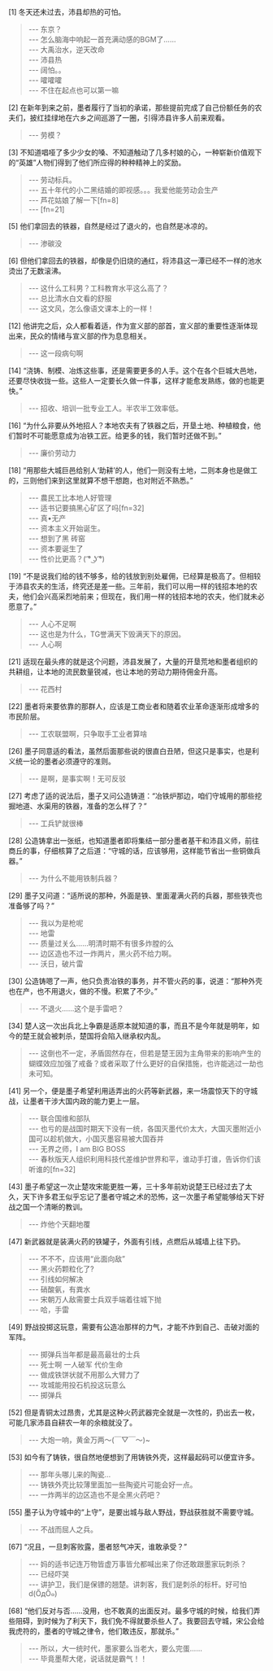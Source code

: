 
[1] 冬天还未过去，沛县却热的可怕。
>--- 东京？<br>
>--- 怎么脑海中响起一首充满动感的BGM了……<br>
>--- 大禹治水，逆天改命<br>
>--- 沛县热<br>
>--- 阔怕。。<br>
>--- 嚯嚯嚯<br>
>--- 不住在起点也可以第一嘛<br>

[2] 在新年到来之前，墨者履行了当初的承诺，那些提前完成了自己份额任务的农夫们，披红挂绿地在六乡之间巡游了一圈，引得沛县许多人前来观看。
>--- 劳模？<br>

[3] 不知道唱哑了多少少女的嗓、不知道触动了几多村娘的心，一种崭新价值观下的“英雄”人物们得到了他们所应得的种种精神上的奖励。
>--- 劳动标兵。<br>
>--- 五十年代的小二黑结婚的即视感。。。我爱他能劳动会生产<br>
>--- 芦花姑娘了解一下[fn=8]<br>
>--- [fn=21]<br>

[5] 他们拿回去的铁器，自然是经过了退火的，也自然是冰凉的。
>--- 渗碳没<br>

[6] 但他们拿回去的铁器，却像是仍旧烧的通红，将沛县这一潭已经不一样的池水烫出了无数滚沸。
>--- 这什么工科男？工科教育水平这么高了？<br>
>--- 总比清水白文看的舒服<br>
>--- 这文风，怎么像语文课本上的一样！<br>

[12] 他讲完之后，众人都看着适，作为宣义部的部首，宣义部的重要性逐渐体现出来，民众的情绪与宣义部的作为息息相关。
>--- 这一段病句啊<br>

[14] “浇铸、制模、冶炼这些事，还是需要更多的人手。这个在各个巨城大邑地，还要尽快收拢一些。这些人一定要长久做一件事，这样才能愈发熟练，做的也能更快。”
>--- 招收、培训一批专业工人。半农半工效率低。<br>

[16] “为什么非要从外地招人？本地农夫有了铁器之后，开垦土地、种植粮食，他们暂时不可能愿意成为冶铁工匠。给更多的钱，我们暂时还做不到。”
>--- 廉价劳动力<br>

[18] “用那些大城巨邑给别人‘助耕’的人，他们一则没有土地，二则本身也是做工的，三则他们来到这里就算不想干想跑，也对附近不熟悉。”
>--- 農民工比本地人好管理<br>
>--- 适书记要搞黑心矿区了吗[fn=32]<br>
>--- 真•无产<br>
>--- 资本主义开始诞生。<br>
>--- 想到了黑 砖窑<br>
>--- 资本要诞生了<br>
>--- 性价比更高？( ͡° ͜ʖ ͡°)<br>

[19] “不是说我们给的钱不够多，给的钱放到别处雇佣，已经算是极高了。但相较于沛县农夫的生活，终究还是差一些。三年前，我们可以用一样的钱招本地的农夫，他们会兴高采烈地前来；但现在，我们用一样的钱招本地的农夫，他们就未必愿意了。”
>--- 人心不足啊<br>
>--- 这也是为什么，TG誉满天下毁满天下的原因。<br>
>--- 人心啊<br>

[21] 适现在最头疼的就是这个问题，沛县发展了，大量的开垦荒地和墨者组织的共耕组，让本地的流民数量锐减，也让本地的劳动力期待佣金升高。
>--- 花西村<br>

[22] 墨者将来要依靠的那群人，应该是工商业者和随着农业革命逐渐形成增多的市民阶层。
>--- 工农联盟啊，只争取手工业者算啥<br>

[26] 墨子同意适的看法，虽然后面那些说的很直白丑陋，但这只是事实，也是利义统一论的墨者必须遵守的准则。
>--- 是啊，是事实啊！无可反驳<br>

[27] 考虑了适的说法后，墨子又问公造铸道：“冶铁炉那边，咱们守城用的那些挖掘地道、水渠用的铁器，准备的怎么样了？”
>--- 工兵铲就很棒<br>

[28] 公造铸拿出一张纸，也知道墨者即将集结一部分墨者基干和沛县义师，前往商丘的事，仔细核算了之后道：“守城的话，应该够用，这样能节省出一些铜做兵器。”
>--- 为什么不能用铁制兵器？<br>

[29] 墨子又问道：“适所说的那种，外面是铁、里面灌满火药的兵器，那些铁壳也准备够了吗？”
>--- 我以为是枪呢<br>
>--- 地雷<br>
>--- 质量过关么……明清时期不有很多炸膛的么<br>
>--- 边区造也不过一炸两片，黑火药不给力啊。<br>
>--- 沃日，破片雷<br>

[30] 公造铸嗯了一声，他只负责冶铁的事务，并不管火药的事，说道：“那种外壳也在产，也不用退火，做的不慢。积累了不少。”
>--- 不退火……这个是手雷吧？<br>

[34] 楚人这一次出兵北上争霸是适原本就知道的事，而且不是今年就是明年，如今的楚王就会被刺杀，楚国将会陷入继承权内乱。
>--- 这倒也不一定，矛盾固然存在，但若是楚王因为主角带来的影响产生的蝴蝶效应加强了戒备？或者采取了什么更好的自保措施，也许能逃过一劫也未可知。<br>

[41] 另一个，便是墨子希望利用适弄出的火药等新武器，来一场震惊天下的守城战，让墨者干涉大国内政的能力更上一层。
>--- 联合国维和部队<br>
>--- 也亏的是战国时期天下没有一统，各国灭墨代价太大，大国灭墨附近小国可以趁机做大，小国灭墨容易被大国吞并<br>
>--- 无界之师，I am BIG BOSS<br>
>--- 春秋版天人组织利用科技代差维护世界和平，谁动手打谁，告诉你们该听谁的[fn=32]<br>

[43] 墨子希望这一次止楚攻宋能更胜一筹，三十多年前劝说楚王已经过去了太久，天下许多君王似乎忘记了墨者守城之术的恐怖，这一次墨子希望能够给天下好战之国一个清晰的教训。
>--- 炸他个天翻地覆<br>

[47] 新武器就是装满火药的铁罐子，外面有引线，点燃后从城墙上往下扔。
>--- 不不不，应该用“此面向敌”<br>
>--- 黑火药颗粒化了?<br>
>--- 引线如何解决<br>
>--- 硝酸氨，有粪水<br>
>--- 宋朝万人敌需要士兵双手端着往城下抛<br>
>--- 哈，手雷<br>

[49] 野战投掷这玩意，需要有公造冶那样的力气，才能不炸到自己、击破对面的军阵。
>--- 掷弹兵当年都是最高最壮的士兵<br>
>--- 死士啊
一人破军
代价生命<br>
>--- 做成铁饼状就不用那么大臂力了<br>
>--- 攻城能用投石机投这玩意么<br>
>--- 掷弹兵<br>

[52] 但是青铜太过昂贵，尤其是这种火药武器完全就是一次性的，扔出去一枚，可能几家沛县自耕农一年的余粮就没了。
>--- 大炮一响，黄金万两～(￣▽￣～)~<br>

[53] 如今有了铸铁，很自然地便想到了用铸铁外壳，这样最起码可以便宜许多。
>--- 那年头哪儿来的陶瓷...<br>
>--- 铸铁外壳比较薄里面加一些陶瓷片可能会好一点。<br>
>--- 一炸两半的边区造也不是全黑火药吧？<br>

[55] 墨子认为守城中的“上守”，是要出城与敌人野战，野战获胜就不需要守城。
>--- 不战而屈人之兵。<br>

[67] “况且，一旦刺客败露，墨者怒气冲天，谁敢承受？”
>--- 妈的适书记连万物皆虚万事皆允都喊出来了你还敢跟墨家玩刺杀？<br>
>--- 已经吓哭<br>
>--- 讲护卫，我们是保镖的翘楚。讲刺客，我们是刺杀的标杆。好可怕d(ŐдŐ๑)<br>

[68] “他们反对与否……没用，也不敢真的出面反对。最多守城的时候，给我们弄些阻碍，到时候为了利天下，我们免不得就要杀些人了。我要回去守城，宋公会给我虎符的，墨者的守城之律令，他们敢违反，那就杀。”
>--- 所以，大一统时代，墨家要么当老大，要么完蛋……<br>
>--- 毕竟墨帮大佬，说话就是霸气！！<br>
